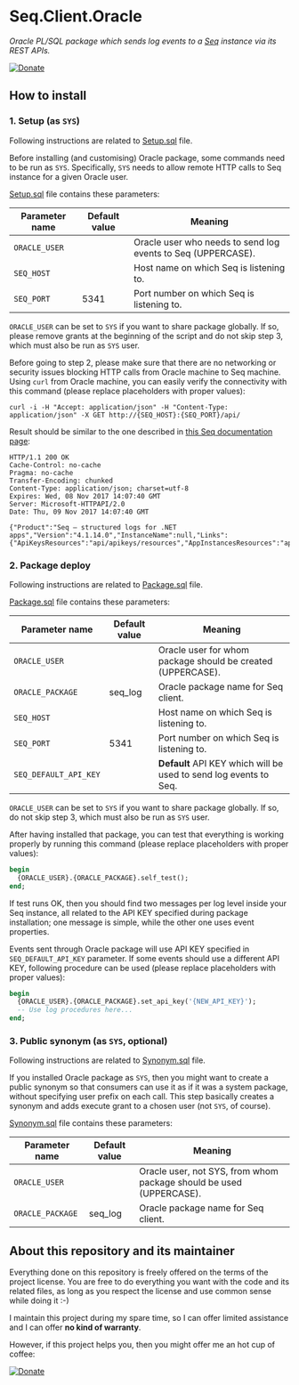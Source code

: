 # Seq.Client.Oracle

*Oracle PL/SQL package which sends log events to a [Seq](https://getseq.net/) instance via its REST APIs.*

[![Donate](https://img.shields.io/badge/Donate-PayPal-green.svg)](https://www.paypal.com/cgi-bin/webscr?cmd=_s-xclick&hosted_button_id=ELJWKEYS9QGKA)

## How to install

### 1. Setup (as `SYS`)

Following instructions are related to [Setup.sql](https://github.com/finsaspa/Seq.Client.Oracle/blob/master/src/Setup.sql) file.

Before installing (and customising) Oracle package, some commands need to be run as `SYS`. Specifically, `SYS` needs to allow remote HTTP calls to Seq instance for a given Oracle user.

[Setup.sql](https://github.com/finsaspa/Seq.Client.Oracle/blob/master/src/Setup.sql) file contains these parameters:

| Parameter name | Default value | Meaning                                                      |
| -------------- | ------------- | ------------------------------------------------------------ |
| `ORACLE_USER`  |               | Oracle user who needs to send log events to Seq (UPPERCASE). |
| `SEQ_HOST`     |               | Host name on which Seq is listening to.                      |
| `SEQ_PORT`     | 5341          | Port number on which Seq is listening to.                    |

`ORACLE_USER` can be set to `SYS` if you want to share package globally. If so, please remove grants at the beginning of the script and do not skip step 3, which must also be run as `SYS` user.

Before going to step 2, please make sure that there are no networking or security issues blocking HTTP calls from Oracle machine to Seq machine. Using `curl` from Oracle machine, you can easily verify the connectivity with this command (please replace placeholders with proper values):

```shell
curl -i -H "Accept: application/json" -H "Content-Type: application/json" -X GET http://{SEQ_HOST}:{SEQ_PORT}/api/
```

Result should be similar to the one described in [this Seq documentation page](https://docs.getseq.net/docs/using-the-http-api):

```
HTTP/1.1 200 OK
Cache-Control: no-cache
Pragma: no-cache
Transfer-Encoding: chunked
Content-Type: application/json; charset=utf-8
Expires: Wed, 08 Nov 2017 14:07:40 GMT
Server: Microsoft-HTTPAPI/2.0
Date: Thu, 09 Nov 2017 14:07:40 GMT

{"Product":"Seq — structured logs for .NET apps","Version":"4.1.14.0","InstanceName":null,"Links":{"ApiKeysResources":"api/apikeys/resources","AppInstancesResources":"api/appinstances/resources","AppsResources":"api/apps/resources","BackupsResources":"api/backups/resources","DashboardsResources":"api/dashboards/resources","DataResources":"api/data/resources","DiagnosticsResources":"api/diagnostics/resources","EventsResources":"api/events/resources","ExpressionsResources":"api/expressions/resources","FeedsResources":"api/feeds/resources","LicensesResources":"api/licenses/resources","PermalinksResources":"api/permalinks/resources","RetentionPoliciesResources":"api/retentionpolicies/resources","SettingsResources":"api/settings/resources","SignalsResources":"api/signals/resources","SqlQueriesResources":"api/sqlqueries/resources","UpdatesResources":"api/updates/resources","UsersResources":"api/users/resources"}}
```

### 2. Package deploy

Following instructions are related to [Package.sql](https://github.com/finsaspa/Seq.Client.Oracle/blob/master/src/Package.sql) file.

[Package.sql](https://github.com/finsaspa/Seq.Client.Oracle/blob/master/src/Package.sql) file contains these parameters:

| Parameter name        | Default value | Meaning                                                           |
| --------------------- | ------------- | ----------------------------------------------------------------- |
| `ORACLE_USER`         |               | Oracle user for whom package should be created (UPPERCASE).       |
| `ORACLE_PACKAGE`      | seq_log       | Oracle package name for Seq client.                               |
| `SEQ_HOST`            |               | Host name on which Seq is listening to.                           |
| `SEQ_PORT`            | 5341          | Port number on which Seq is listening to.                         |
| `SEQ_DEFAULT_API_KEY` |               | **Default** API KEY which will be used to send log events to Seq. |

`ORACLE_USER` can be set to `SYS` if you want to share package globally. If so, do not skip step 3, which must also be run as `SYS` user.

After having installed that package, you can test that everything is working properly by running this command (please replace placeholders with proper values):

```sql
begin
  {ORACLE_USER}.{ORACLE_PACKAGE}.self_test();
end;
```

If test runs OK, then you should find two messages per log level inside your Seq instance, all related to the API KEY specified during package installation; one message is simple, while the other one uses event properties.

Events sent through Oracle package will use API KEY specified in `SEQ_DEFAULT_API_KEY` parameter. If some events should use a different API KEY, following procedure can be used (please replace placeholders with proper values):

```sql
begin
  {ORACLE_USER}.{ORACLE_PACKAGE}.set_api_key('{NEW_API_KEY}');
  -- Use log procedures here...
end;
```

### 3. Public synonym (as `SYS`, optional)

Following instructions are related to [Synonym.sql](https://github.com/finsaspa/Seq.Client.Oracle/blob/master/src/Synonym.sql) file.

If you installed Oracle package as `SYS`, then you might want to create a public synonym so that consumers can use it as if it was a system package, without specifying user prefix on each call. This step basically creates a synonym and adds execute grant to a chosen user (not `SYS`, of course).

[Synonym.sql](https://github.com/finsaspa/Seq.Client.Oracle/blob/master/src/Synonym.sql) file contains these parameters:

| Parameter name   | Default value | Meaning                                                             |
| ---------------- | ------------- | ------------------------------------------------------------------- |
| `ORACLE_USER`    |               | Oracle user, not SYS, from whom package should be used (UPPERCASE). |
| `ORACLE_PACKAGE` | seq_log       | Oracle package name for Seq client.                                 |

## About this repository and its maintainer

Everything done on this repository is freely offered on the terms of the project license. You are free to do everything you want with the code and its related files, as long as you respect the license and use common sense while doing it :-)

I maintain this project during my spare time, so I can offer limited assistance and I can offer **no kind of warranty**.

However, if this project helps you, then you might offer me an hot cup of coffee:

[![Donate](http://pomma89.altervista.org/buy-me-a-coffee.png)](https://www.paypal.com/cgi-bin/webscr?cmd=_s-xclick&hosted_button_id=ELJWKEYS9QGKA)
